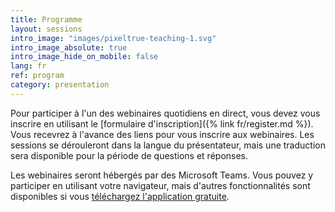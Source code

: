 ```yaml
---
title: Programme
layout: sessions
intro_image: "images/pixeltrue-teaching-1.svg"
intro_image_absolute: true
intro_image_hide_on_mobile: false
lang: fr
ref: program
category: presentation
---
```


Pour participer à l'un des webinaires quotidiens en direct, vous devez vous inscrire en utilisant le [formulaire d'inscription]({% link fr/register.md %}). Vous recevrez à l'avance des liens pour vous inscrire aux webinaires. Les sessions se dérouleront dans la langue du présentateur, mais une traduction sera disponible pour la période de questions et réponses.

Les webinaires seront hébergés par des Microsoft Teams. Vous pouvez y participer en utilisant votre navigateur, mais d'autres fonctionnalités sont disponibles si vous [téléchargez l'application gratuite](https://www.microsoft.com/en-ca/microsoft-365/microsoft-teams/download-app).
